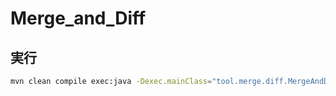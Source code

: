 # Merge_and_Diff

## 実行

``` bash
mvn clean compile exec:java -Dexec.mainClass="tool.merge.diff.MergeAndDiff" -Dexec.args="${入力対象のファイルパス一覧が書いてあるファイル} ${出力結果}"
```
